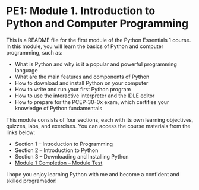 # PE1: Module 1. Introduction to Python and Computer Programming

This is a README file for the first module of the Python Essentials 1 course. In this module, you will learn the basics of Python and computer programming, such as:

- What is Python and why is it a popular and powerful programming language
- What are the main features and components of Python
- How to download and install Python on your computer
- How to write and run your first Python program
- How to use the interactive interpreter and the IDLE editor
- How to prepare for the PCEP-30-0x exam, which certifies your knowledge of Python fundamentals

This module consists of four sections, each with its own learning objectives, quizzes, labs, and exercises. You can access the course materials from the links below:

- Section 1 – Introduction to Programming
- Section 2 – Introduction to Python
- Section 3 – Downloading and Installing Python
- [Module 1 Completion – Module Test](TEST.md)

I hope you enjoy learning Python with me and become a confident and skilled programador!